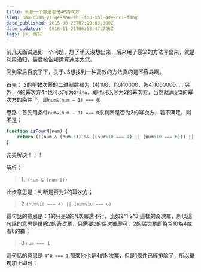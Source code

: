 ```yaml
---
title: 判断一个数是否是4的N次方
slug: pan-duan-yi-ge-shu-shi-fou-shi-4de-nci-fang
date_published: 2015-08-25T07:19:00.000Z
date_updated:   2016-11-21T06:53:47.726Z
tags: js, 面試
---
```


前几天面试遇到一个问题，想了半天没想出来，后来用了最笨的方法写出来，就是利用递归，最后被告知运算速度太低。

回到家后百度了下，关于JS想找到一种高效的方法真的是不容易啊。

首先：
2的整数次幂的二进制数都为: (4)100、(16)10000、(64)1000000……另外，4的幂次方4n也可以写为```2*2*n```，即也可以写为2的幂次方，当然就满足2的幂次方的条件了，即```num&(num – 1) === 0```。

思路：首先用条件```num&(num – 1) === 0```来判断是否为2的幂次方，若不满足，则不是；

```js
function isFourN(num) {
    return (!(num & (num-1)) && ((num%10 === 4) || (num%10 === 6))) || (num === 1);
}
```
完美解决！！！

解析：
> 1.```!(num & (num-1))```

此步意思是：判断是否为2的幂次方；

> 2.```(num%10 === 4) || (num%10 === 6)```

這句話的意思是：1的只是2的N次冪還不行，比如2^1 2^3 這樣的奇次冪，所以這句話的意思是排除2的奇次冪，只需要2的偶次冪即可，2的偶次冪即為%10為4或者6的數；

> 3.```num === 1```

這句話的意思是 ```4^0 === 1```,那麼他也是4的N次冪，但是1條件已經排除了，所以單獨加上即可；


